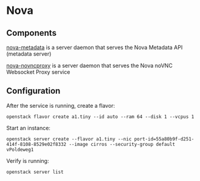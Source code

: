 # Nova

## Components

[nova-metadata](https://docs.openstack.org/nova/latest/cli/nova-api-metadata.html) is a server daemon that serves the Nova Metadata API (metadata server)

[nova-novncproxy](https://docs.openstack.org/nova/latest/cli/nova-novncproxy.html) is a server daemon that serves the Nova noVNC Websocket Proxy service

## Configuration

After the service is running, create a flavor:

    openstack flavor create a1.tiny --id auto --ram 64 --disk 1 --vcpus 1

Start an instance:

    openstack server create --flavor a1.tiny --nic port-id=55a80b9f-d251-414f-8108-8529e02f8332 --image cirros --security-group default vPoldeweg1

Verify is running:

    openstack server list
